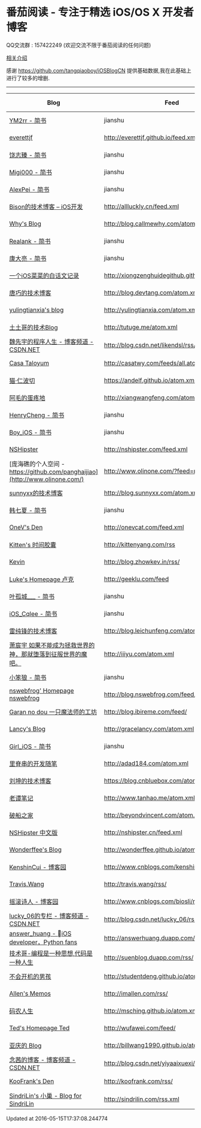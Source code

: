 # 番茄阅读 - 专注于精选 iOS/OS X 开发者博客

QQ交流群 : 157422249 (欢迎交流不限于番茄阅读的任何问题)

[相关介绍](http://everettjf.github.io/2016/02/24/iosblog-cc-dev-memory)

感谢 https://github.com/tangqiaoboy/iOSBlogCN 提供基础数据,我在此基础上进行了较多的增删.

---

Blog | Feed | Update Time
-----|------|-----
[YM2rr - 简书](http://www.jianshu.com/users/ee84d859d5f0/latest_articles) | jianshu | 2016-05-14 
[everettjf](http://everettjf.github.io/) | http://everettjf.github.io/feed.xml | 2016-05-13 
[饶志臻 - 简书](http://www.jianshu.com/users/263107bb1199/latest_articles) | jianshu | 2016-05-12 
[Migi000 - 简书](http://www.jianshu.com/users/4633193fb272/latest_articles) | jianshu | 2016-05-12 
[AlexPei - 简书](http://www.jianshu.com/users/476877f2e719/latest_articles) | jianshu | 2016-05-12 
[Bison的技术博客 – iOS开发](http://allluckly.cn/) | http://allluckly.cn/feed.xml | 2016-05-12 
[Why's Blog](http://blog.callmewhy.com/) | http://blog.callmewhy.com/atom.xml | 2016-05-11 
[Realank - 简书](http://www.jianshu.com/users/aa6c2a4a126c/latest_articles) | jianshu | 2016-05-11 
[康大亮 - 简书](http://www.jianshu.com/users/da3e1f68113d/latest_articles) | jianshu | 2016-05-10 
[一个iOS菜菜的白话文记录](http://xiongzenghuidegithub.github.io/) | http://xiongzenghuidegithub.github.io/atom.xml | 2016-05-09 
[唐巧的技术博客](http://blog.devtang.com/) | http://blog.devtang.com/atom.xml | 2016-05-08 
[yulingtianxia's blog](http://yulingtianxia.com/) | http://yulingtianxia.com/atom.xml | 2016-05-06 
[土土哥的技术Blog](http://tutuge.me/) | http://tutuge.me/atom.xml | 2016-05-02 
[魏先宇的程序人生 - 博客频道 - CSDN.NET](http://blog.csdn.net/likendsl) | http://blog.csdn.net/likendsl/rss/list | 2016-05-01 
[Casa Taloyum](http://casatwy.com/) | http://casatwy.com/feeds/all.atom.xml | 2016-04-30 
[猫·仁波切](https://andelf.github.io/) | https://andelf.github.io/atom.xml | 2016-04-28 
[阿毛的蛋疼地](http://xiangwangfeng.com/) | http://xiangwangfeng.com/atom.xml | 2016-04-27 
[HenryCheng - 简书](http://www.jianshu.com/users/233c37d8a732/latest_articles) | jianshu | 2016-04-27 
[Boy_iOS - 简书](http://www.jianshu.com/users/7f2da8d4ae92/latest_articles) | jianshu | 2016-04-27 
[NSHipster](http://nshipster.com/) | http://nshipster.com/feed.xml | 2016-04-25 
[庞海礁的个人空间 - https://github.com/panghaijiao](http://www.olinone.com/) | http://www.olinone.com/?feed=rss2 | 2016-04-24 
[sunnyxx的技术博客](http://blog.sunnyxx.com/) | http://blog.sunnyxx.com/atom.xml | 2016-04-22 
[韩七夏 - 简书](http://www.jianshu.com/users/8c113f14f2e3/latest_articles) | jianshu | 2016-04-20 
[OneV's Den](http://onevcat.com/) | http://onevcat.com/feed.xml | 2016-04-19 
[Kitten's 时间胶囊](http://kittenyang.com/) | http://kittenyang.com/rss | 2016-04-18 
[Kevin](http://blog.zhowkev.in/) | http://blog.zhowkev.in/rss/ | 2016-04-09 
[Luke's Homepage   卢克](http://geeklu.com/) | http://geeklu.com/feed | 2016-03-31 
[叶孤城___ - 简书](http://www.jianshu.com/users/b82d2721ba07/latest_articles) | jianshu | 2016-03-25 
[iOS_Cqlee - 简书](http://www.jianshu.com/users/789039ed7f4c/latest_articles) | jianshu | 2016-03-08 
[雷纯锋的技术博客](http://blog.leichunfeng.com/) | http://blog.leichunfeng.com/atom.xml | 2016-02-27 
[萧宸宇   如果不能成为拯救世界的神，那就堕落到征服世界的魔吧。](http://iiiyu.com/) | http://iiiyu.com/atom.xml | 2016-02-23 
[小笨狼 - 简书](http://www.jianshu.com/users/1f93e3b1f3da/latest_articles) | jianshu | 2016-02-22 
[nswebfrog' Homepage   nswebfrog](http://blog.nswebfrog.com/) | http://blog.nswebfrog.com/feed/ | 2016-02-20 
[Garan no dou   一只魔法师的工坊](http://blog.ibireme.com/) | http://blog.ibireme.com/feed/ | 2016-01-15 
[Lancy's Blog](http://gracelancy.com/) | http://gracelancy.com/atom.xml | 2016-01-05 
[Girl_iOS - 简书](http://www.jianshu.com/users/1fb7af67f724/latest_articles) | jianshu | 2015-12-17 
[里脊串的开发随笔](http://adad184.com/) | http://adad184.com/atom.xml | 2015-12-04 
[刘坤的技术博客](https://blog.cnbluebox.com/) | https://blog.cnbluebox.com/atom.xml | 2015-11-28 
[老谭笔记](http://www.tanhao.me/) | http://www.tanhao.me/atom.xml | 2015-11-21 
[破船之家](http://beyondvincent.com/) | http://beyondvincent.com/atom.xml | 2015-10-16 
[NSHipster 中文版](http://nshipster.cn/) | http://nshipster.cn/feed.xml | 2015-10-04 
[Wonderffee's Blog](http://wonderffee.github.io/) | http://wonderffee.github.io/atom.xml | 2015-09-24 
[KenshinCui - 博客园](http://www.cnblogs.com/kenshincui/) | http://www.cnblogs.com/kenshincui/rss | 2015-09-20 
[Travis.Wang](http://imi.im/) | http://travis.wang/rss/ | 2015-07-29 
[摇滚诗人 - 博客园](http://www.cnblogs.com/biosli) | http://www.cnblogs.com/biosli/rss | 2015-06-03 
[lucky_06的专栏 - 博客频道 - CSDN.NET](http://blog.csdn.net/lucky_06) | http://blog.csdn.net/lucky_06/rss/list | 2015-05-01 
[answer_huang - iOS developer，Python fans](http://answerhuang.duapp.com/) | http://answerhuang.duapp.com/index.php/feed/ | 2015-04-19 
[技术哥-编程是一种思想,代码是一种人生](http://suenblog.duapp.com/) | http://suenblog.duapp.com/rss/ | 2015-02-02 
[不会开机的男孩](http://studentdeng.github.io/) | http://studentdeng.github.io/atom.xml | 2015-01-02 
[Allen's Memos](http://imallen.com/) | http://imallen.com/rss/ | 2014-12-15 
[码农人生](http://msching.github.io/) | http://msching.github.io/atom.xml | 2014-11-06 
[Ted's Homepage   Ted](http://wufawei.com/) | http://wufawei.com/feed/ | 2014-11-04 
[亚庆的 Blog](http://billwang1990.github.io/) | http://billwang1990.github.io/atom.xml | 2014-09-29 
[念茜的博客 - 博客频道 - CSDN.NET](http://blog.csdn.net/yiyaaixuexi) | http://blog.csdn.net/yiyaaixuexi/rss/list | 2014-05-01 
[KooFrank's Den](http://koofrank.com/) | http://koofrank.com/rss/ | 2014-04-03 
[SindriLin's 小巢 - Blog for SindriLin](http://sindrilin.com/) | http://sindrilin.com/rss.xml |  


Updated at 2016-05-15T17:37:08.244774

